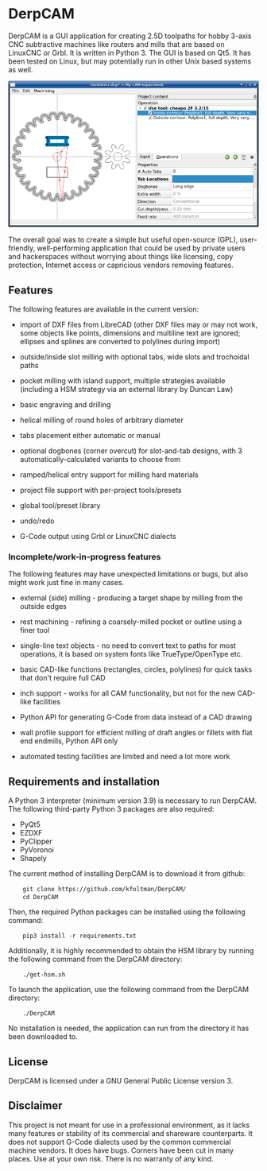 # DerpCAM

DerpCAM is a GUI application for creating 2.5D toolpaths for hobby 3-axis CNC
subtractive machines like routers and mills that are based on LinuxCNC or Grbl.
It is written in Python 3. The GUI is based on Qt5. It has been tested on Linux,
but may potentially run in other Unix based systems as well.

![screenshot](img/screenshot.png)

The overall goal was to create a simple but useful open-source (GPL), user-friendly,
well-performing application that could be used by private users and hackerspaces
without worrying about things like licensing, copy protection, Internet access
or capricious vendors removing features.

## Features

The following features are available in the current version:

* import of DXF files from LibreCAD (other DXF files may or may not work,
  some objects like points, dimensions and multiline text are ignored; ellipses
  and splines are converted to polylines during import)

* outside/inside slot milling with optional tabs, wide slots and trochoidal paths

* pocket milling with island support, multiple strategies available (including a HSM strategy via an external library by Duncan Law)

* basic engraving and drilling

* helical milling of round holes of arbitrary diameter

* tabs placement either automatic or manual

* optional dogbones (corner overcut) for slot-and-tab designs, with 3 automatically-calculated variants to choose from

* ramped/helical entry support for milling hard materials

* project file support with per-project tools/presets

* global tool/preset library

* undo/redo

* G-Code output using Grbl or LinuxCNC dialects

### Incomplete/work-in-progress features

The following features may have unexpected limitations or bugs, but also might work
just fine in many cases.

* external (side) milling - producing a target shape by milling from the outside edges

* rest machining - refining a coarsely-milled pocket or outline using a finer tool

* single-line text objects - no need to convert text to paths for most operations, it is based on system fonts like TrueType/OpenType etc.

* basic CAD-like functions (rectangles, circles, polylines) for quick tasks that don't require full CAD

* inch support - works for all CAM functionality, but not for the new CAD-like facilities

* Python API for generating G-Code from data instead of a CAD drawing

* wall profile support for efficient milling of draft angles or fillets with flat end endmills, Python API only

* automated testing facilities are limited and need a lot more work

## Requirements and installation

A Python 3 interpreter (minimum version 3.9) is necessary to run DerpCAM. The following third-party Python 3 packages are also required:

* PyQt5
* EZDXF
* PyClipper
* PyVoronoi
* Shapely

The current method of installing DerpCAM is to download it from github:

        git clone https://github.com/kfoltman/DerpCAM/
        cd DerpCAM

Then, the required Python packages can be installed using the following command:

        pip3 install -r requirements.txt

Additionally, it is highly recommended to obtain the HSM library by running the
following command from the DerpCAM directory:

        ./get-hsm.sh

To launch the application, use the following command from the DerpCAM directory:

        ./DerpCAM

No installation is needed, the application can run from the directory it has
been downloaded to.

## License

DerpCAM is licensed under a GNU General Public License version 3.

## Disclaimer

This project is not meant for use in a professional environment, as it lacks many
features or stability of its commercial and shareware counterparts. It does not
support G-Code dialects used by the common commercial machine vendors. It does
have bugs. Corners have been cut in many places. Use at your own risk. There
is no warranty of any kind.
